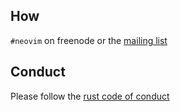 ## How

`#neovim` on freenode or the [mailing list](https://groups.google.com/forum/#!topic/neovim)

## Conduct

Please follow the [rust code of conduct](https://github.com/mozilla/rust/wiki/Note-development-policy#wiki-conduct)